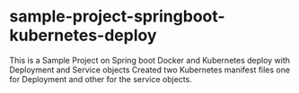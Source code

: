 # sample-project-springboot-kubernetes-deploy
This is a Sample Project on Spring boot Docker and Kubernetes deploy with Deployment and Service objects
Created two Kubernetes manifest files one for Deployment and other for the service objects.
